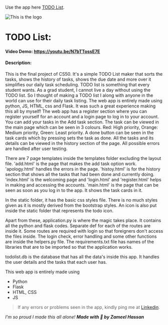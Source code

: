 Use the app here [TODO List](https://todo-list-zameel.herokuapp.com).

![This is the logo](/static/icon.ico)

# TODO List:
#### Video Demo:  https://youtu.be/N7bTTossE7E
#### Description:
This is the final project of CS50.
It's a simple TODO List maker that sorts the tasks, shows the history of tasks, shows the due date and more over it simplifies our daily task scheduling.
TODO list is something that every student wants.
As a grad student, I cannot live a day without using the TODO list.
So I thought of making a TODO list I along with anyone in the world can use for their daily task listing.
The web app is entirely made using python, JS, HTML, css and Flask. It was such a great experience making this all by myself!
The web app has a register section where you can register yourself for an account and a login page to log in to your account.
You can add your tasks in the Add task section. The task can be viewed in the main page which can be seen in 3 colours.
Red: High priority, Orange: Medium priority, Green: Least priority. A done button can be seen in the task cards which by pressing sets the task as done.
All the tasks and its details can be viewed in the history section of the page. All possible errors are handled after user testing.

There are 7 page templates inside the templates folder excluding the layout file. 'add.html' is the page that makes the add task option work. 'apology.html' handles the errors in the page.
'histoy.html' is for the history section that shows all the tasks that had been done and currently doing.
'index.html' is the welcoming page and 'login.html' and 'register.html' helps in making and accessing the accounts. 'main.html' is the page that can be seen as soon as you log in to the app.
It shows the task cards in it.

In the static folder, it has the basic css styles file. There is no much styles given as it is mostly derived from the bootstrap styles. An icon is also put inside the static folder that represents the todo icon.

Apart from these, application.py is where the magic takes place. It contains all the python and flask codes. Separate def for each of the routes are inside it.
Some routes are required with login so that foreigners don't access the files inside. The login check, error handling and some other functions are inside the helpers.py file.
The requirements.txt file has names of the libraries that are to be imported so that the application works.

todolist.db is the database that has all the data's inside this app. It handles the user details and the tasks that each user has.

This web app is entirely made using
- Python
- Flask
- HTML, CSS
- JS

> If any errors or problems seen in the app, kindly ping me at [Linkedin](https://www.linkedin.com/in/zameelhassan/).

*I'm so proud I made this all alone!*
***Made with 🖤 by Zameel Hassan***
